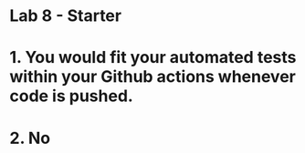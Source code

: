 # Lab 8 - Starter
# 1. You would fit your automated tests within your Github actions whenever code is pushed.
# 2. No
# 
